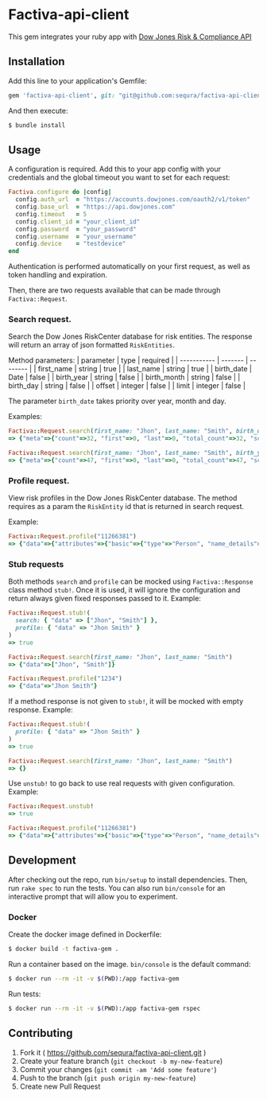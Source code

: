 # Factiva-api-client

This gem integrates your ruby app with [Dow Jones Risk & Compliance API](https://developer.dowjones.com/site/docs/risk_and_compliance_apis/risk_and_compliance_2_0/index.gsp)

## Installation

Add this line to your application's Gemfile:

```ruby
gem 'factiva-api-client', git: "git@github.com:sequra/factiva-api-client.git"
```

And then execute:
```bash
$ bundle install
```

## Usage

A configuration is required. Add this to your app config with your credentials and the global timeout you want to set for each request:
```ruby
Factiva.configure do |config|
  config.auth_url  = "https://accounts.dowjones.com/oauth2/v1/token"
  config.base_url  = "https://api.dowjones.com"
  config.timeout   = 5
  config.client_id = "your_client_id"
  config.password  = "your_password"
  config.username  = "your_username"
  config.device    = "testdevice"
end
```

Authentication is performed automatically on your first request, as well as token handling and expiration.

Then, there are two requests available that can be made through `Factiva::Request`.

### Search request.
Search the Dow Jones RiskCenter database for risk entities.
The response will return an array of json formatted `RiskEntities`.

Method parameters:
| parameter   | type    | required |
| ----------- | ------- | -------- |
| first_name  | string  | true     |
| last_name   | string  | true     |
| birth_date  | Date    | false    |
| birth_year  | string  | false    |
| birth_month | string  | false    |
| birth_day   | string  | false    |
| offset      | integer | false    |
| limit       | integer | false    |

The parameter `birth_date` takes priority over year, month and day.

Examples:

```ruby
Factiva::Request.search(first_name: "Jhon", last_name: "Smith", birth_date: Date.new(1995, 8, 22))
=> {"meta"=>{"count"=>32, "first"=>0, "last"=>0, "total_count"=>32, "screen...
```

```ruby
Factiva::Request.search(first_name: "Jhon", last_name: "Smith", birth_year: "1992")
=> {"meta"=>{"count"=>47, "first"=>0, "last"=>0, "total_count"=>47, "screen...
```

### Profile request.
View risk profiles in the Dow Jones RiskCenter database. The method requires as a param the `RiskEntity` id that is returned in search request.

Example:
```ruby
Factiva::Request.profile("11266381")
=> {"data"=>{"attributes"=>{"basic"=>{"type"=>"Person", "name_details"=>{"primary_...
```

### Stub requests
Both methods `search` and `profile` can be mocked using `Factiva::Response` class method `stub!`. Once it is used, it will ignore the configuration and return always given fixed responses passed to it. Example:
```ruby
Factiva::Request.stub!(
  search: { "data" => ["Jhon", "Smith"] },
  profile: { "data" => "Jhon Smith" }
)
=> true

Factiva::Request.search(first_name: "Jhon", last_name: "Smith")
=> {"data"=>["Jhon", "Smith"]}

Factiva::Request.profile("1234")
=> {"data"=>"Jhon Smith"}
```

If a method response is not given to `stub!`, it will be mocked with empty response. Example:
```ruby
Factiva::Request.stub!(
  profile: { "data" => "Jhon Smith" }
)
=> true

Factiva::Request.search(first_name: "Jhon", last_name: "Smith")
=> {}
```

Use `unstub!` to go back to use real requests with given configuration. Example:
```ruby
Factiva::Request.unstub!
=> true

Factiva::Request.profile("11266381")
=> {"data"=>{"attributes"=>{"basic"=>{"type"=>"Person", "name_details"=>{"primary_...
```


## Development

After checking out the repo, run `bin/setup` to install dependencies. Then, run `rake spec` to run the tests. You can also run `bin/console` for an interactive prompt that will allow you to experiment.

### Docker
Create the docker image defined in Dockerfile:
```bash
$ docker build -t factiva-gem .
```

Run a container based on the image. `bin/console` is the default command:
```bash
$ docker run --rm -it -v $(PWD):/app factiva-gem
```

Run tests:
```bash
$ docker run --rm -it -v $(PWD):/app factiva-gem rspec
```

## Contributing

1. Fork it ( https://github.com/sequra/factiva-api-client.git )
2. Create your feature branch (`git checkout -b my-new-feature`)
3. Commit your changes (`git commit -am 'Add some feature'`)
4. Push to the branch (`git push origin my-new-feature`)
5. Create new Pull Request

